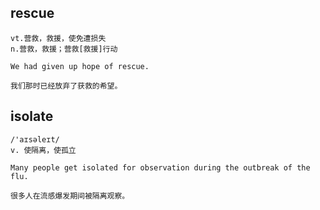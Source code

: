 ## rescue
```
vt.营救，救援，使免遭损失
n.营救，救援；营救[救援]行动

We had given up hope of rescue.

我们那时已经放弃了获救的希望。
```

## isolate
```
/'aɪsəleɪt/
v. 使隔离，使孤立

Many people get isolated for observation during the outbreak of the flu.

很多人在流感爆发期间被隔离观察。
```
